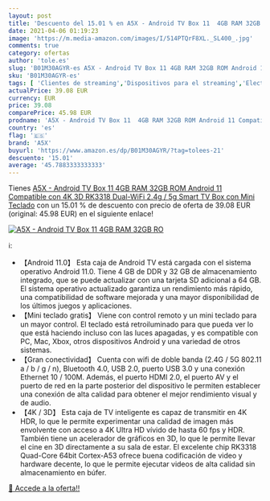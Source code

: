 ```yaml
---
layout: post
title: 'Descuento del 15.01 % en A5X - Android TV Box 11  4GB RAM 32GB RO'
date: 2021-04-06 01:19:23
image: 'https://m.media-amazon.com/images/I/514PTQrF8XL._SL400_.jpg'
comments: true
category: ofertas
author: 'tole.es'
slug: 'B01M30AGYR-es A5X - Android TV Box 11 4GB RAM 32GB ROM Android 11...'
sku: 'B01M30AGYR-es'
tags: [ 'Clientes de streaming','Dispositivos para el streaming','Electrónica','Equipos de audio y Hi-Fi','a5x','android', ]
actualPrice: 39.08 EUR
currency: EUR
price: 39.08
comparePrice: 45.98 EUR
prodname: 'A5X - Android TV Box 11  4GB RAM 32GB ROM Android 11 Compatible con 4K 3D  RK3318 Dual-WiFi 2.4g / 5g Smart TV Box con Mini Teclado'
country: 'es'
flag: '🇪🇸'
brand: 'A5X'
buyurl: 'https://www.amazon.es/dp/B01M30AGYR/?tag=tolees-21'
descuento: '15.01'
average: '45.7883333333333'
---
```


Tienes [A5X - Android TV Box 11  4GB RAM 32GB ROM Android 11 Compatible con 4K 3D  RK3318 Dual-WiFi 2.4g / 5g Smart TV Box con Mini Teclado](https://www.amazon.es/dp/B01M30AGYR/?tag=tolees-21) con un 15.01 % de descuento con precio de oferta de 39.08 EUR (original: 45.98 EUR) en el siguiente enlace!

[![A5X - Android TV Box 11  4GB RAM 32GB RO](https://m.media-amazon.com/images/I/514PTQrF8XL._SL400_.jpg)](https://www.amazon.es/dp/B01M30AGYR/?tag=tolees-21)

ℹ️:

- 【Android 11.0】 Esta caja de Android TV está cargada con el sistema operativo Android 11.0. Tiene 4 GB de DDR y 32 GB de almacenamiento integrado, que se puede actualizar con una tarjeta SD adicional a 64 GB. El sistema operativo actualizado garantiza un rendimiento más rápido, una compatibilidad de software mejorada y una mayor disponibilidad de los últimos juegos y aplicaciones.
- 【Mini teclado gratis】 Viene con control remoto y un mini teclado para un mayor control. El teclado está retroiluminado para que pueda ver lo que está haciendo incluso con las luces apagadas, y es compatible con PC, Mac, Xbox, otros dispositivos Android y una variedad de otros sistemas.
- 【Gran conectividad】 Cuenta con wifi de doble banda (2.4G / 5G 802.11 a / b / g / n), Bluetooth 4.0, USB 2.0, puerto USB 3.0 y una conexión Ethernet 10 / 100M. Además, el puerto HDMI 2.0, el puerto AV y el puerto de red en la parte posterior del dispositivo le permiten establecer una conexión de alta calidad para obtener el mejor rendimiento visual y de audio.
- 【4K / 3D】 Esta caja de TV inteligente es capaz de transmitir en 4K HDR, lo que le permite experimentar una calidad de imagen más envolvente con acceso a 4K Ultra HD vívido de hasta 60 fps y HDR. También tiene un acelerador de gráficos en 3D, lo que le permite llevar el cine en 3D directamente a su sala de estar. El excelente chip RK3318 Quad-Core 64bit Cortex-A53 ofrece buena codificación de video y hardware decente, lo que le permite ejecutar videos de alta calidad sin almacenamiento en búfer.

[🛒 Accede a la oferta!!](https://www.amazon.es/dp/B01M30AGYR/?tag=tolees-21)
